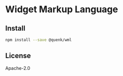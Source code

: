 # Widget Markup Language

## Install

```sh
npm install --save @quenk/wml
```

## License

Apache-2.0
